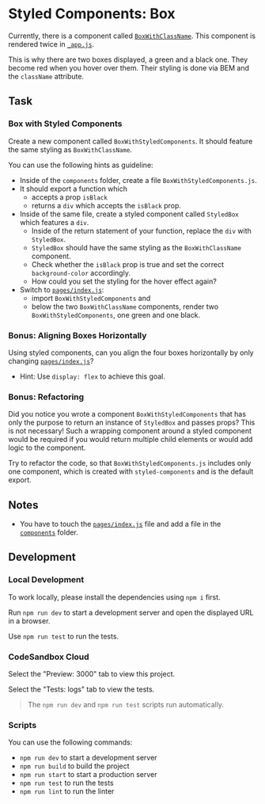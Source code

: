 # Styled Components: Box

Currently, there is a component called [`BoxWithClassName`](./components/BoxWithClassName/index.js). This component is rendered twice in [`_app.js`](./pages/_app.js).

This is why there are two boxes displayed, a green and a black one. They become red when you hover over them. Their styling is done via BEM and the `className` attribute.

## Task

### Box with Styled Components

Create a new component called `BoxWithStyledComponents`. It should feature the same styling as `BoxWithClassName`.

You can use the following hints as guideline:

- Inside of the `components` folder, create a file `BoxWithStyledComponents.js`.
- It should export a function which
  - accepts a prop `isBlack`
  - returns a `div` which accepts the `isBlack` prop.
- Inside of the same file, create a styled component called `StyledBox` which features a `div`.
  - Inside of the return statement of your function, replace the `div` with `StyledBox`.
  - `StyledBox` should have the same styling as the `BoxWithClassName` component.
  - Check whether the `isBlack` prop is true and set the correct `background-color` accordingly.
  - How could you set the styling for the hover effect again?
- Switch to [`pages/index.js`](./pages/index.js):
  - import `BoxWithStyledComponents` and
  - below the two `BoxWithClassName` components, render two `BoxWithStyledComponents`, one green and one black.

### Bonus: Aligning Boxes Horizontally

Using styled components, can you align the four boxes horizontally by only changing [`pages/index.js`](./pages/index.js)?

- Hint: Use `display: flex` to achieve this goal.

### Bonus: Refactoring

Did you notice you wrote a component `BoxWithStyledComponents` that has only the purpose to return an instance of `StyledBox` and passes props? This is not necessary! Such a wrapping component around a styled component would be required if you would return multiple child elements or would add logic to the component.

Try to refactor the code, so that `BoxWithStyledComponents.js` includes only one component, which is created with `styled-components` and is the default export.

## Notes

- You have to touch the [`pages/index.js`](./pages/index.js) file and add a file in the [`components`](./components/) folder.

## Development

### Local Development

To work locally, please install the dependencies using `npm i` first.

Run `npm run dev` to start a development server and open the displayed URL in a browser.

Use `npm run test` to run the tests.

### CodeSandbox Cloud

Select the "Preview: 3000" tab to view this project.

Select the "Tests: logs" tab to view the tests.

> The `npm run dev` and `npm run test` scripts run automatically.

### Scripts

You can use the following commands:

- `npm run dev` to start a development server
- `npm run build` to build the project
- `npm run start` to start a production server
- `npm run test` to run the tests
- `npm run lint` to run the linter
